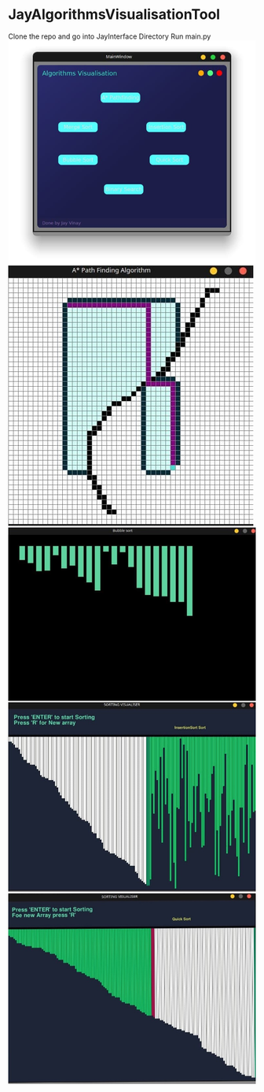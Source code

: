 # JayAlgorithmsVisualisationTool
Clone the repo and go into JayInterface Directory
Run main.py
![Screenshot](algothum.jpg)
![Screenshot](astar.jpg)
![Screenshot](buble.jpg)
![Screenshot](inseertion.jpg)
![Screenshot](quick.jpg)


